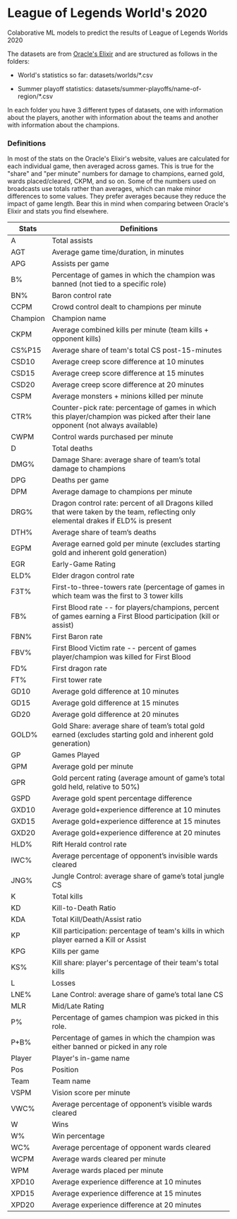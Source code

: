 # League of Legends World's 2020
Colaborative ML models to predict the results of League of Legends Worlds 2020

The datasets are from [Oracle's Elixir](https://oracleselixir.com/) and are structured as follows in the folders:

* World's statistics so far: datasets/worlds/*.csv

* Summer playoff statistics: datasets/summer-playoffs/name-of-region/*.csv

In each folder you have 3 different types of datasets, one with information about the players, another with information about the teams and another with information about the champions.

### Definitions

In most of the stats on the Oracle's Elixir's website, values are calculated for each individual game, then averaged across games. This is true for the "share" and "per minute" numbers for damage to champions, earned gold, wards placed/cleared, CKPM, and so on. Some of the numbers used on broadcasts use totals rather than averages, which can make minor differences to some values. They prefer averages because they reduce the impact of game length. Bear this in mind when comparing between Oracle's Elixir and stats you find elsewhere.

| Stats | Definitions |
| --- | --- |
| A	| Total assists|
| AGT	| Average game time/duration, in minutes |
| APG	| Assists per game |
| B%	| Percentage of games in which the champion was banned (not tied to a specific role) |
| BN%	| Baron control rate |
| CCPM	| Crowd control dealt to champions per minute |
| Champion	| Champion name |
| CKPM	| Average combined kills per minute (team kills + opponent kills) |
| CS%P15	| Average share of team's total CS post-15-minutes |
| CSD10	| Average creep score difference at 10 minutes |
| CSD15	| Average creep score difference at 15 minutes |
| CSD20	| Average creep score difference at 20 minutes |
| CSPM	| Average monsters + minions killed per minute |
| CTR%	| Counter-pick rate: percentage of games in which this player/champion was picked after their lane opponent (not always available) |
| CWPM	| Control wards purchased per minute |
| D	| Total deaths |
| DMG%	| Damage Share: average share of team’s total damage to champions |
| DPG	| Deaths per game |
| DPM	| Average damage to champions per minute |
| DRG%	| Dragon control rate: percent of all Dragons killed that were taken by the team, reflecting only elemental drakes if ELD% is present |
| DTH%	| Average share of team’s deaths |
| EGPM	| Average earned gold per minute (excludes starting gold and inherent gold generation) |
| EGR	| Early-Game Rating |
| ELD%	| Elder dragon control rate |
| F3T%	| First-to-three-towers rate (percentage of games in which team was the first to 3 tower kills |
| FB%	| First Blood rate -- for players/champions, percent of games earning a First Blood participation (kill or assist) |
| FBN%	| First Baron rate |
| FBV%	| First Blood Victim rate -- percent of games player/champion was killed for First Blood |
| FD%	| First dragon rate |
| FT%	| First tower rate |
| GD10	| Average gold difference at 10 minutes |
| GD15	| Average gold difference at 15 minutes |
| GD20	| Average gold difference at 20 minutes |
| GOLD%	| Gold Share: average share of team’s total gold earned (excludes starting gold and inherent gold generation) |
| GP	| Games Played |
| GPM	| Average gold per minute |
| GPR	| Gold percent rating (average amount of game’s total gold held, relative to 50%) |
| GSPD	| Average gold spent percentage difference |
| GXD10	| Average gold+experience difference at 10 minutes |
| GXD15	| Average gold+experience difference at 15 minutes |
| GXD20	| Average gold+experience difference at 20 minutes |
| HLD%	| Rift Herald control rate |
| IWC%	| Average percentage of opponent’s invisible wards cleared |
| JNG%	| Jungle Control: average share of game’s total jungle CS |
| K	| Total kills |
| KD	| Kill-to-Death Ratio |
| KDA	| Total Kill/Death/Assist ratio |
| KP	| Kill participation: percentage of team's kills in which player earned a Kill or Assist |
| KPG	| Kills per game |
| KS%	| Kill share: player's percentage of their team's total kills |
| L	| Losses |
| LNE%	| Lane Control: average share of game’s total lane CS |
| MLR	| Mid/Late Rating |
| P%	| Percentage of games champion was picked in this role. |
| P+B%	| Percentage of games in which the champion was either banned or picked in any role |
| Player	| Player's in-game name |
| Pos	| Position |
| Team	| Team name |
| VSPM	| Vision score per minute |
| VWC%	| Average percentage of opponent’s visible wards cleared |
| W	| Wins |
| W%	| Win percentage |
| WC%	| Average percentage of opponent wards cleared |
| WCPM	| Average wards cleared per minute |
| WPM	| Average wards placed per minute |
| XPD10	| Average experience difference at 10 minutes |
| XPD15	| Average experience difference at 15 minutes |
| XPD20	| Average experience difference at 20 minutes |
